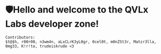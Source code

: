 # 🛡️Hello and welcome to the QVLx Labs developer zone!

    Contributors:
    $t@$h, r00r00, n3wm4n, aLxCLrK3yL0gr, 0cel0t, m0nZSt3r, Matzr3lla, 0mg33, K!r!to, trudeiskrude <3
